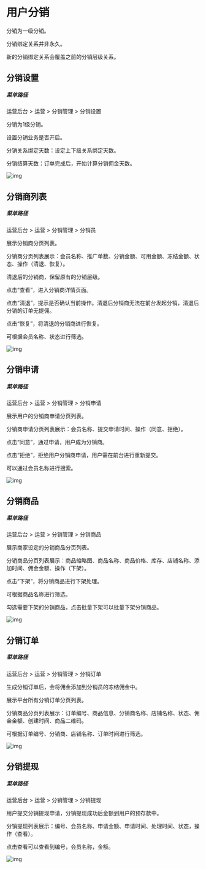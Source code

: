 # 用户分销

分销为一级分销。

分销绑定关系并非永久。

新的分销绑定关系会覆盖之前的分销层级关系。

## 分销设置

##### 菜单路径

运营后台 > 运营 > 分销管理 > 分销设置

分销为1级分销。

设置分销业务是否开启。

分销关系绑定天数：设定上下级关系绑定天数。

分销结算天数：订单完成后，开始计算分销佣金天数。

![img](https://docs.sellwell.cn/help/images/%E5%88%86%E9%94%80%E8%AE%BE%E7%BD%AE.png)

## 分销商列表

##### 菜单路径

运营后台 > 运营 > 分销管理 > 分销员

展示分销商分页列表。

分销商分页列表展示：会员名称、推广单数、分销金额、可用金额、冻结金额、状态、操作（清退、恢复）。

清退后的分销商，保留原有的分销层级。

点击“查看”，进入分销商详情页面。

点击“清退”，提示是否确认当前操作。清退后分销商无法在前台发起分销，清退后分销的订单无提佣。

点击“恢复”，将清退的分销商进行恢复。

可根据会员名称、状态进行筛选。

![img](https://docs.sellwell.cn/help/images/%E5%88%86%E9%94%80%E5%91%98.png)

## 分销申请

##### 菜单路径

运营后台 > 运营 > 分销管理 > 分销申请

展示用户的分销商申请分页列表。

分销商申请分页列表展示：会员名称、提交申请时间、操作（同意、拒绝）。

点击“同意”，通过申请，用户成为分销商。

点击“拒绝”，拒绝用户分销商申请，用户需在前台进行重新提交。

可以通过会员名称进行搜索。

![img](https://docs.sellwell.cn/help/images/%E5%88%86%E9%94%80%E7%94%B3%E8%AF%B7.png)

## 分销商品

##### 菜单路径

运营后台 > 运营 > 分销管理 > 分销商品

展示商家设定的分销商品分页列表。

分销商品分页列表展示：商品缩略图、商品名称、商品价格、库存、店铺名称、添加时间、佣金金额、操作（下架）。

点击“下架”，将分销商品进行下架处理。

可根据商品名称进行筛选。

勾选需要下架的分销商品，点击批量下架可以批量下架分销商品。

![img](https://docs.sellwell.cn/help/images/%E5%88%86%E9%94%80%E5%95%86%E5%93%81.png)

## 分销订单

##### 菜单路径

运营后台 > 运营 > 分销管理 > 分销订单

生成分销订单后，会将佣金添加到分销员的冻结佣金中。

展示平台所有分销订单分页列表。

分销商品分页列表展示：订单编号、商品信息、分销商名称、店铺名称、状态、佣金金额、创建时间、商品二维码。

可根据订单编号、分销商、店铺名称、订单时间进行筛选。

![img](https://docs.sellwell.cn/help/images/%E5%88%86%E9%94%80%E8%AE%A2%E5%8D%95.png)

## 分销提现

##### 菜单路径

运营后台 > 运营 > 分销管理 > 分销提现

用户提交分销提现申请，分销提现成功后金额到用户的预存款中。

分销提现列表展示：编号、会员名称、申请金额、申请时间、处理时间、状态，操作（查看）。

点击查看可以查看到编号，会员名称，金额。

![img](https://docs.sellwell.cn/help/images/%E5%88%86%E9%94%80%E6%8F%90%E7%8E%B0.png)